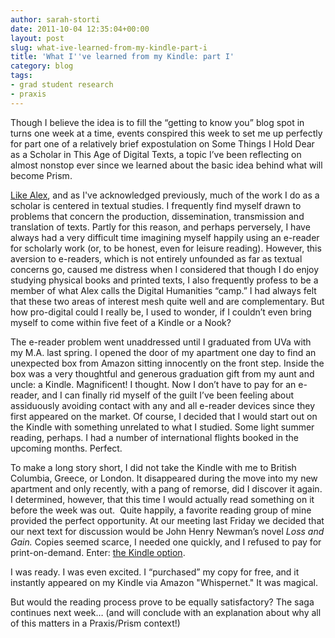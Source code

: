```yaml
---
author: sarah-storti
date: 2011-10-04 12:35:04+00:00
layout: post
slug: what-ive-learned-from-my-kindle-part-i
title: 'What I''ve learned from my Kindle: part I'
category: blog
tags:
- grad student research
- praxis
---
```


Though I believe the idea is to fill the “getting to know you” blog spot in turns one week at a time, events conspired this week to set me up perfectly for part one of a relatively brief expostulation on Some Things I Hold Dear as a Scholar in This Age of Digital Texts, a topic I’ve been reflecting on almost nonstop ever since we learned about the basic idea behind what will become Prism.

[Like Alex](https://scholarslab.org/praxis-program/elotroalex-re-mixed/), and as I've acknowledged previously, much of the work I do as a scholar is centered in textual studies. I frequently find myself drawn to problems that concern the production, dissemination, transmission and translation of texts. Partly for this reason, and perhaps perversely, I have always had a very difficult time imagining myself happily using an e-reader for scholarly work (or, to be honest, even for leisure reading). However, this aversion to e-readers, which is not entirely unfounded as far as textual concerns go, caused me distress when I considered that though I do enjoy studying physical books and printed texts, I also frequently profess to be a member of what Alex calls the Digital Humanities “camp.” I had always felt that these two areas of interest mesh quite well and are complementary. But how pro-digital could I really be, I used to wonder, if I couldn’t even bring myself to come within five feet of a Kindle or a Nook?

The e-reader problem went unaddressed until I graduated from UVa with my M.A. last spring. I opened the door of my apartment one day to find an unexpected box from Amazon sitting innocently on the front step. Inside the box was a very thoughtful and generous graduation gift from my aunt and uncle: a Kindle. Magnificent! I thought. Now I don’t have to pay for an e-reader, and I can finally rid myself of the guilt I’ve been feeling about assiduously avoiding contact with any and all e-reader devices since they first appeared on the market. Of course, I decided that I would start out on the Kindle with something unrelated to what I studied. Some light summer reading, perhaps. I had a number of international flights booked in the upcoming months. Perfect.

To make a long story short, I did not take the Kindle with me to British Columbia, Greece, or London. It disappeared during the move into my new apartment and only recently, with a pang of remorse, did I discover it again. I determined, however, that this time I would actually read something on it before the week was out.  Quite happily, a favorite reading group of mine provided the perfect opportunity. At our meeting last Friday we decided that our next text for discussion would be John Henry Newman’s novel _Loss and Gain._ Copies seemed scarce, I needed one quickly, and I refused to pay for print-on-demand. Enter: [the Kindle option](http://www.amazon.com/Loss-Gain-Story-Convert-ebook/dp/B002RKTEBM/ref=sr_1_2?ie=UTF8&qid=1317708329&sr=8-2).

I was ready. I was even excited. I “purchased” my copy for free, and it instantly appeared on my Kindle via Amazon "Whispernet." It was magical.

But would the reading process prove to be equally satisfactory? The saga continues next week… (and will conclude with an explanation about why all of this matters in a Praxis/Prism context!)
